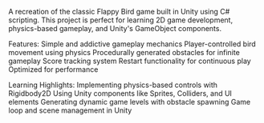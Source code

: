 A recreation of the classic Flappy Bird game built in Unity using C# scripting. This project is perfect for learning 2D game development, physics-based gameplay, and Unity's GameObject components.

Features:
Simple and addictive gameplay mechanics
Player-controlled bird movement using physics
Procedurally generated obstacles for infinite gameplay
Score tracking system
Restart functionality for continuous play
Optimized for performance

Learning Highlights:
Implementing physics-based controls with Rigidbody2D
Using Unity components like Sprites, Colliders, and UI elements
Generating dynamic game levels with obstacle spawning
Game loop and scene management in Unity
